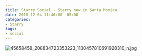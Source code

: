 ```yaml
---
title: Starry Social - Starry now in Santa Monica
date: 2018-12-04 11:46:00 -05:00
categories:
- Starry
tags:
- social
---
```


![45658458_208834723353223_1130457810691928310_n.jpg](/uploads/45658458_208834723353223_1130457810691928310_n.jpg)